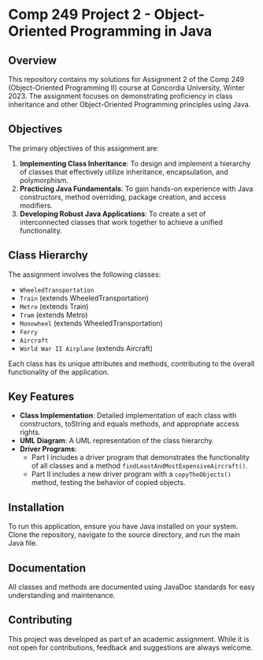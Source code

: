 # Comp 249 Project 2 - Object-Oriented Programming in Java

## Overview
This repository contains my solutions for Assignment 2 of the Comp 249 (Object-Oriented Programming II) course at Concordia University, Winter 2023. The assignment focuses on demonstrating proficiency in class inheritance and other Object-Oriented Programming principles using Java.

## Objectives
The primary objectives of this assignment are:
1. **Implementing Class Inheritance**: To design and implement a hierarchy of classes that effectively utilize inheritance, encapsulation, and polymorphism.
2. **Practicing Java Fundamentals**: To gain hands-on experience with Java constructors, method overriding, package creation, and access modifiers.
3. **Developing Robust Java Applications**: To create a set of interconnected classes that work together to achieve a unified functionality.

## Class Hierarchy
The assignment involves the following classes:
- `WheeledTransportation`
- `Train` (extends WheeledTransportation)
- `Metro` (extends Train)
- `Tram` (extends Metro)
- `Monowheel` (extends WheeledTransportation)
- `Ferry`
- `Aircraft`
- `World War II Airplane` (extends Aircraft)

Each class has its unique attributes and methods, contributing to the overall functionality of the application.

## Key Features
- **Class Implementation**: Detailed implementation of each class with constructors, toString and equals methods, and appropriate access rights.
- **UML Diagram**: A UML representation of the class hierarchy.
- **Driver Programs**: 
   - Part I includes a driver program that demonstrates the functionality of all classes and a method `findLeastAndMostExpensiveAircraft()`.
   - Part II includes a new driver program with a `copyTheObjects()` method, testing the behavior of copied objects.

## Installation
To run this application, ensure you have Java installed on your system. Clone the repository, navigate to the source directory, and run the main Java file.

## Documentation
All classes and methods are documented using JavaDoc standards for easy understanding and maintenance.

## Contributing
This project was developed as part of an academic assignment. While it is not open for contributions, feedback and suggestions are always welcome.


